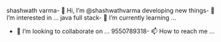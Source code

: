 shashwath varma- 👋 Hi, I’m @shashwathvarma
developing new things- 👀 I’m interested in ...
java full stack- 🌱 I’m currently learning ...
- 💞️ I’m looking to collaborate on ...
9550789318- 📫 How to reach me ...

<!---
shashwathvarma/shashwathvarma is a ✨ special ✨ repository because its `README.md` (this file) appears on your GitHub profile.
You can click the Preview link to take a look at your changes.
--->
